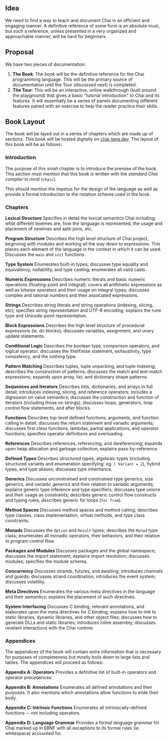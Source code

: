 ## Idea
We need to find a way to teach and document Chai in an efficient and engaging manner.  A definitive reference of some form is an absolute must, but such a reference, unless presented in a very organized and approachable manner, will be hard for beginners.

## Proposal
We have two pieces of documentation:
1. **The Book**: The book will be the definitive reference for the Chai programming language.  This will be the primary source of documentation until the Tour (discussed next) is completed.
2. **The Tour**: This will be an interactive, online walkthrough (built around the playground) that gives a basic "tutorial introduction" to Chai and its features.  It will essentially be a series of panels documenting different features paired with an exercise to help the reader practice their skills.

## Book Layout
The book will be layed out in a series of chapters which are made up of sections.  This book will be hosted digitally on [chai-lang.dev](https://chai-lang.dev).  The layout of this book will be as follows:

### Introduction
The purpose of this small chapter is to introduce the premise of the book.  This section must mention that this book is written with the *standard Chai compiler* in mind (`chaic`).

This should mention the impetus for the design of the language as well as provide a formal introduction to the notation scheme used in the book.

### Chapters

**Lexical Structure**
Specifies in detail the lexical semantics Chai including: what different lexemes are, how the language is represented, the usage and placement of newlines and split-joins, etc.

**Program Structure**
Describes the high level structure of Chai project, beginning with modules and working all the way down to expressions.  This places each element of the language in the context in which it can be used.  Discusses the `main` and `init` functions.

**Type System**
Enumerates built-in types; discusses type equality and equivalency, nullability, and type casting; enumerates all valid casts.

**Numeric Expressions**
Describes numeric literals and basic numeric operations (floating-point and integral); covers all arithmetic expressions as well as bitwise operators and their usage on integral types; discusses complex and rational numbers and their associated expressions.

**Strings**
Describes string literals and string operations (indexing, slicing, etc); specifies string representation and UTF-8 encoding; explains the rune type and Unicode-point representation.

**Block Expressions**
Describes the high level structure of procedural expressions (ie. do blocks); discusses variables, assignment, and unary update statements.

**Conditional Logic**
Describes the boolean type, comparison operators, and logical operator; discusses the if/elif/else statement, exhaustivity, type consistency, and the nothing type.

**Pattern Matching**
Describes tuples, tuple unpacking, and tuple indexing; describes the construction of patterns; discusses the match and test-match expressions; expands upon array, list, and dictionary shape patterns.

**Sequences and Iterators**
Describes lists, dictionaries, and arrays in full detail; introduces indexing, slicing, and reference operators; includes a digression on value semantics; discusses the construction and function of iterators (including those on strings); discusses loops, generators, loop control flow statements, and after blocks.

**Functions**
Describes top-level defined functions, arguments, and function calling in detail; discusses the return statement and variadic arguments; discusses first class functions, lambdas, partial applications, and operator functions; specifies operator definitions and overloading.

**References**
Describes references, referencing, and dereferencing; expands upon heap allocation and garbage collection; explains pass-by-reference.

**Defined Types**
Describes structured types, algebraic types (including structured variants and enumeration specifying: eg. `| Variant = 2`), hybrid types, and type aliases; discusses type inheritance.

**Generics**
Discusses unconstrained and constrained type generics, size generics, and variadic generics and their relation to variadic arguments; explains generic type inference and type specifiers; discusses type unions and their usage as constraints; describes generic control flow constructs and typing rules; describes generic for loops (`for from`).

**Method Spaces**
Discusses method spaces and method calling; describes type classes, class implementation, virtual methods, and type class constraints.

**Monads**
Discusses the `Option` and `Result` types; describes the `Monad` type class; enumerates all monadic operators, their behaviors, and their relation to program control flow.

**Packages and Modules**
Discusses packages and the global namespace; discusses the import statement; explains import resolution; discusses modules; specifies the module schema.

**Concurrency**
Discusses strands, futures, and awaiting; introduces channels and guards; discusses strand coordination; introduces the event system; discusses volatility.

**Meta Directives**
Enumerates the various meta directives in the language and their semantics; explains the placement of such directives.

**System Interfacing**
Discusses C binding, relevant annotations, and elaborates upon the meta directives for C binding; explains how to link to static libraries, dynamic libraries, and other object files; discusses how to generate DLLs and static libraries; introduces inline assembly; discusses revelant interactions with the Chai runtime.

### Appendices
The appendices of the book will contain extra information that is necessary for purposes of completeness but mostly boils down to large lists and tables.  The appendices will proceed as follows:

**Appendix A: Operators**
Provides a definitive list of built-in operators and operator precedences.

**Appendix B: Annotations**
Enumerates all defined annotations and their purposes.  It also mentions which annotations allow functions to elide their body.

**Appendix C: Intrinsic Functions**
Enumerates all intrinsically-defined functions -- not including operators.

**Appendix D: Language Grammar**
Provides a formal language grammar for Chai marked up in EBNF with all exceptions to its formal rules (ie. whitespace) accounted for.




